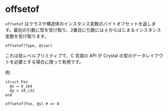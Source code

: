 # offsetof

`offsetof` はクラスや構造体のインスタンス変数のバイトオフセットを返します。最初の引数に型を受け取り、2番目に引数には `@` からはじまるインスタンス変数を受け取ります。

```cr
offsetof(Type, @ivar)
```

これは低レベルプリミティブで、C 言語の API が Crystal の型のデータレイアウトを必要とする場合に限って有用です。

例:
```cr
struct Foo
  @x = 0_i64
  @y = 34_i32
end

offsetof(Foo, @y) # => 8
```
